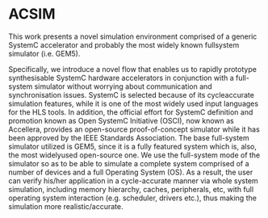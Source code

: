 # ACSIM
This work presents a novel simulation environment comprised of a generic SystemC accelerator and probably the most widely known fullsystem
simulator (i.e. GEM5). 

Specifically, we introduce a novel flow that enables us to rapidly prototype synthesisable SystemC hardware accelerators in conjunction with a full-system simulator without worrying about communication and synchronisation issues. SystemC is selected because of its cycleaccurate simulation features, while it is one of the most widely used input languages for the HLS tools. In addition, the
official effort for SystemC definition and promotion known as Open SystemC Initiative (OSCI), now known as Accellera, provides an open-source proof-of-concept simulator while it has been approved by the IEEE Standards Association. The base full-system simulator utilized is GEM5, since it is a fully featured system which is, also, the most widelyused open-source one. We use the full-system mode of the
simulator so as to be able to simulate a complete system comprised of a number of devices and a full Operating System
(OS). As a result, the user can verify his/her application in a cycle-accurate manner via whole system simulation, including
memory hierarchy, caches, peripherals, etc, with full operating system interaction (e.g. scheduler, drivers etc.), thus making
the simulation more realistic/accurate.
